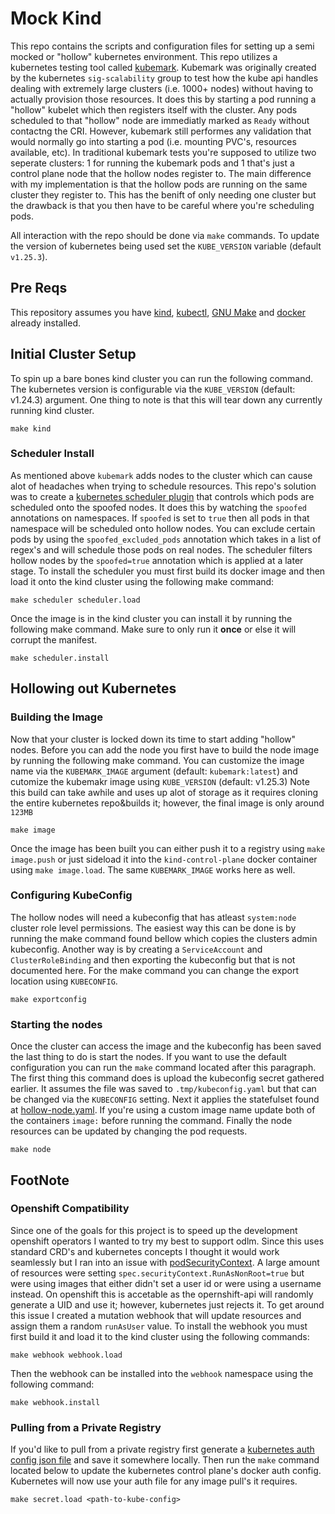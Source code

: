 # Mock Kind

This repo contains the scripts and configuration files for setting up a semi mocked or "hollow" kubernetes environment. This repo utilizes a kubernetes testing tool called [kubemark](https://github.com/kubernetes/community/blob/4026287dc3a2d16762353b62ca2fe4b80682960a/contributors/devel/sig-scalability/kubemark-setup-guide.md). Kubemark was originally created by the kubernetes `sig-scalability` group to test how the kube api handles dealing with extremely large clusters (i.e. 1000+ nodes) without having to actually provision those resources. It does this by starting a pod running a "hollow" kubelet which then registers itself with the cluster. Any pods scheduled to that "hollow" node are immediatly marked as `Ready` without contactng the CRI. However, kubemark still performes any validation that would normally go into starting a pod (i.e. mounting PVC's, resources available, etc). In traditional kubemark tests you're supposed to utilize two seperate clusters: 1 for running the kubemark pods and 1 that's just a control plane node that the hollow nodes register to. The main difference with my implementation is that the hollow pods are running on the same cluster they register to. This has the benift of only needing one cluster but the drawback is that you then have to be careful where you're scheduling pods.


All interaction with the repo should be done via `make` commands. To update the version of kubernetes being used set the `KUBE_VERSION` variable (default `v1.25.3`).

## Pre Reqs
This repository assumes you have [kind](https://kind.sigs.k8s.io/docs/user/quick-start/#creating-a-cluster), [kubectl](https://kubernetes.io/docs/tasks/tools/install-kubectl-linux/), [GNU Make](https://www.gnu.org/software/make/) and [docker](https://docs.docker.com/get-docker/) already installed.

## Initial Cluster Setup

To spin up a bare bones kind cluster you can run the following command. The kubernetes version is configurable via the `KUBE_VERSION` (default: v1.24.3) argument. One thing to note is that this will tear down any currently running kind cluster.
```
make kind
```

### Scheduler Install

As mentioned above `kubemark` adds nodes to the cluster which can cause alot of headaches when trying to schedule resources. This repo's solution was to create a [kubernetes scheduler plugin](https://kubernetes.io/docs/concepts/scheduling-eviction/scheduling-framework/) that controls which pods are scheduled onto the spoofed nodes. It does this by watching the `spoofed` annotations on namespaces. If `spoofed` is set to `true` then all pods in that namespace will be scheduled onto hollow nodes. You can exclude certain pods by using the `spoofed_excluded_pods`  annotation which takes in a list of regex's and will schedule those pods on real nodes. The scheduler filters hollow nodes by the `spoofed=true` annotation which is applied at a later stage. To install the scheduler you must first build its docker image and then load it onto the kind cluster using the following make command:
```
make scheduler scheduler.load
```
Once the image is in the kind cluster you can install it by running the following make command. Make sure to only run it **once** or else it will corrupt the manifest.
```
make scheduler.install
```

## Hollowing out Kubernetes

### Building the Image
Now that your cluster is locked down its time to start adding "hollow" nodes. Before you can add the node you first have to build the node image by running the following make command. You can customize the image name via the `KUBEMARK_IMAGE` argument (default: `kubemark:latest`) and cutomize the kubemakr image using `KUBE_VERSION` (default: v1.25.3)  Note this build can take awhile and uses up alot of storage as it requires cloning the entire kubernetes repo&builds it; however, the final image is only around `123MB`
```
make image
```
Once the image has been built you can either push it to a registry using `make image.push` or just sideload it into the `kind-control-plane` docker container using `make image.load`. The same `KUBEMARK_IMAGE` works here as well.

### Configuring KubeConfig
The hollow nodes will need a kubeconfig that has atleast `system:node` cluster role level permissions. The easiest way this can be done is by running the make command found bellow which copies the clusters admin kubeconfig. Another way is by creating a `ServiceAccount` and `ClusterRoleBinding` and then exporting the kubeconfig but that is not documented here. For the make command you can change the export location using `KUBECONFIG`.
```
make exportconfig
```

### Starting the nodes
Once the cluster can access the image and the kubeconfig has been saved the last thing to do is start the nodes. If you want to use the default configuration you can run the `make` command located after this paragraph. The first thing this command does is upload the kubeconfig secret gathered earlier. It assumes the file was saved to `.tmp/kubeconfig.yaml` but that can be changed via the `KUBECONFIG` setting. Next it applies the statefulset found at [hollow-node.yaml](hollow-node.yaml). If you're using a custom image name update both of the containers `image:` before running the command. Finally the node resources can be updated by changing the pod requests. 
```
make node
```


## FootNote

### Openshift Compatibility

Since one of the goals for this project is to speed up the development openshift operators I wanted to try my best to support odlm. Since this uses standard CRD's and kubernetes concepts I thought it would work seamlessly but I ran into an issue with [podSecurityContext](https://kubernetes.io/docs/tasks/configure-pod-container/security-context/). A large amount of resources were setting `spec.securityContext.RunAsNonRoot=true` but were using images that either didn't set a user id or were using a username instead. On openshift this is accetable as the opernshift-api will randomly generate a UID and use it; however, kubernetes just rejects it. To get around this issue I created a mutation webhook that will update resources and assign them a random `runAsUser` value. To install the webhook you must first build it and load it to the kind cluster using the following commands:
```
make webhook webhook.load
```
Then the webhook can be installed into the `webhook` namespace using the following command:
```
make webhook.install
```

### Pulling from a Private Registry
If you'd like to pull from a private registry first generate a [kubernetes auth config json file](https://kubernetes.io/docs/concepts/containers/images/#config-json) and save it somewhere locally. Then run the `make` command located below to update the kubernetes control plane's docker auth config. Kubernetes will now use your auth file for any image pull's it requires.
```
make secret.load <path-to-kube-config>
```